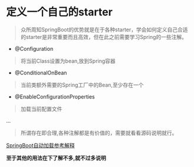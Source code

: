 # 定义一个自己的starter

> 众所周知SpringBoot的优势就是在于各种starter，学会如何定义自己合适的starter是非常重要而且高效，但在此之前需要学习Spring的一些注解。

- @Configuration
> 将当前Class设置为bean,放到Spring容器

- @ConditionalOnBean
> 当前类额外需要的Spring工厂中的Bean,至少存在一个

- @EnableConfigurationProperties
> 加载当前配置文件

...
> 所谓存在即合理,各种注解都是有价值的，需要就看看源码说明就行。

[SpringBoot自动加载参考解释](https://cloud.tencent.com/developer/article/1432121)

**至于其他的用法在下了解不多,就不过多说明**

